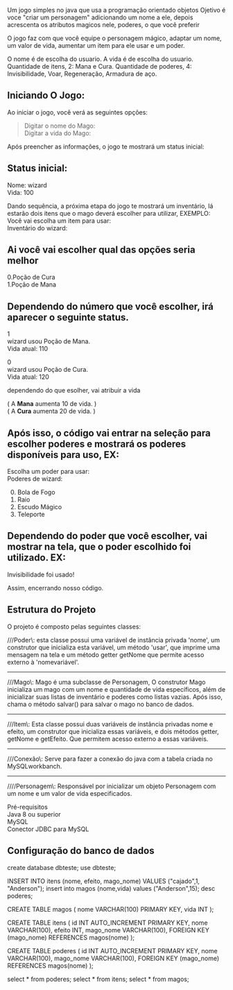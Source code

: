 Um jogo simples no java que usa a programação orientado objetos 
Ojetivo é voce "criar um personagem" adicionando um nome a ele, depois acrescenta os atributos magicos nele, poderes, o que você preferir 

O jogo faz com que você equipe o personagem mágico, adaptar um nome, um valor de vida, aumentar um item para ele usar e um poder.

O nome é de escolha do usuario.
A vida é de escolha do usuario.
Quantidade de itens, 2: Mana e Cura.
Quantidade de poderes, 4: Invisibilidade, Voar, Regeneração, Armadura de aço.



## Iniciando O Jogo: 

Ao iniciar o jogo, você verá as seguintes opções:
>Digitar o nome do Mago:  
>Digitar a vida do Mago:

Após preencher as informações, o jogo te mostrará um status inicial:

## Status inicial:  
Nome: wizard  
Vida: 100


Dando sequência, a próxima etapa do jogo te mostrará um inventário, lá estarão dois itens que o mago deverá escolher para utilizar, EXEMPLO:
 Você vai escolha um item para usar:  
 Inventário do wizard:
 
## Ai você vai escolher qual das opções seria melhor 

0.Poção de Cura  
1.Poção de Mana

## Dependendo do número que você escolher, irá aparecer o seguinte status.
1  
wizard usou Poção de Mana.  
Vida atual: 110


0  
wizard usou Poção de Cura.  
Vida atual: 120

dependendo do que esolher, vai atribuir a vida

( A **Mana** aumenta 10 de vida. )  
( A **Cura** aumenta 20 de vida. )


## Após isso, o código vai entrar na seleção para escolher poderes e mostrará os poderes disponíveis para uso, EX:

Escolha um poder para usar:  
Poderes de wizard:

0. Bola de Fogo
1. Raio
2. Escudo Mágico
3. Teleporte

## Dependendo do poder que você escolher, vai mostrar na tela, que o poder escolhido foi utilizado. EX:  
Invisibilidade foi usado!

Assim, encerrando nosso código.

## Estrutura do Projeto 
O projeto é composto pelas seguintes classes:

///Poder\\\:  esta classe possui uma variável de instância privada 'nome', um construtor que inicializa esta variável, um método 'usar', que imprime uma mensagem na tela e um método getter getNome que permite acesso externo à 'nomevariável'.  

---
///Mago\\\: Mago é uma subclasse de Personagem, O construtor Mago inicializa um mago com um nome e quantidade de vida específicos, além de inicializar suas listas de inventário e poderes como listas vazias. Após isso, chama o método salvar() para salvar o mago no banco de dados.  

---
///Item\\\: Esta classe possui duas variáveis ​​de instância privadas nome e efeito, um construtor que inicializa essas variáveis, e dois métodos getter, getNome e getEfeito. Que permitem acesso externo a essas 
variáveis.  

---
///Conexão\\\:  Serve para fazer a conexão do java com a tabela criada no MySQLworkbanch.  

---
////Personagem\\\: Responsável por inicializar um objeto Personagem com um nome e um valor de vida especificados.  


Pré-requisitos  
Java 8 ou superior  
MySQL  
Conector JDBC para MySQL


## Configuração do banco de dados

create database dbteste;
use dbteste;

INSERT INTO itens (nome, efeito, mago_nome) VALUES ("cajado",1, "Anderson");
insert into magos (nome,vida) values ("Anderson",15);
desc poderes;


CREATE TABLE magos (
    nome VARCHAR(100) PRIMARY KEY,
    vida INT
);

CREATE TABLE itens (
    id INT AUTO_INCREMENT PRIMARY KEY,
    nome VARCHAR(100),
    efeito INT,
    mago_nome VARCHAR(100),
    FOREIGN KEY (mago_nome) REFERENCES magos(nome)
);

CREATE TABLE poderes (
    id INT AUTO_INCREMENT PRIMARY KEY,
    nome VARCHAR(100),
    mago_nome VARCHAR(100),
    FOREIGN KEY (mago_nome) REFERENCES magos(nome)
);

select * from poderes;
select * from itens;
select * from magos;






